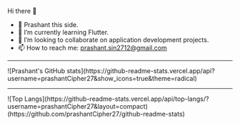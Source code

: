 Hi there 👋
- 🧑 Prashant this side.
- 🌱 I’m currently learning Flutter.
- 👯 I’m looking to collaborate on application development projects.
- 📫 How to reach me: prashant.sin2712@gmail.com 
<hr>
![Prashant's GitHub stats](https://github-readme-stats.vercel.app/api?username=prashantCipher27&show_icons=true&theme=radical)
<hr>
![Top Langs](https://github-readme-stats.vercel.app/api/top-langs/?username=prashantCipher27&layout=compact)(https://github.com/prashantCipher27/github-readme-stats)

<!--
**prashantCipher27/prashantCipher27** is a ✨ _special_ ✨ repository because its `README.md` (this file) appears on your GitHub profile.

Here are some ideas to get you started:



-->
